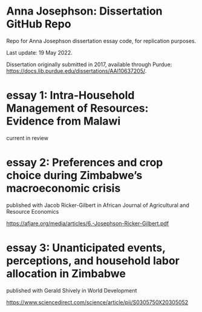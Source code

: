 # Anna Josephson: Dissertation GitHub Repo

Repo for Anna Josephson dissertation essay code, for replication purposes. 

Last update: 19 May 2022.

Dissertation originally submitted in 2017, available through Purdue: https://docs.lib.purdue.edu/dissertations/AAI10637205/. 

# essay 1: Intra-Household Management of Resources: Evidence from Malawi
current in review 

# essay 2: Preferences and crop choice during Zimbabwe’s macroeconomic crisis
published with Jacob Ricker-Gilbert in African Journal of Agricultural and Resource Economics

https://afjare.org/media/articles/6.-Josephson-Ricker-Gilbert.pdf

# essay 3: Unanticipated events, perceptions, and household labor allocation in Zimbabwe
published with Gerald Shively in World Development

https://www.sciencedirect.com/science/article/pii/S0305750X20305052
